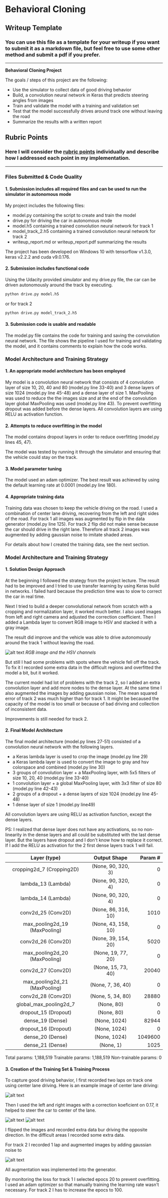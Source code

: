 # **Behavioral Cloning** 

## Writeup Template

### You can use this file as a template for your writeup if you want to submit it as a markdown file, but feel free to use some other method and submit a pdf if you prefer.

---

**Behavioral Cloning Project**

The goals / steps of this project are the following:
* Use the simulator to collect data of good driving behavior
* Build, a convolution neural network in Keras that predicts steering angles from images
* Train and validate the model with a training and validation set
* Test that the model successfully drives around track one without leaving the road
* Summarize the results with a written report


[//]: # (Image References)

[image1]: ./images/center.jpg "Center"
[image2]: ./images/left.jpg "Left"
[image3]: ./images/right.jpg "Right"
[image4]: ./images/hsv.png "HSV"
[image5]: ./images/noise.png "Noise"


## Rubric Points
### Here I will consider the [rubric points](https://review.udacity.com/#!/rubrics/432/view) individually and describe how I addressed each point in my implementation.  

---
### Files Submitted & Code Quality

#### 1. Submission includes all required files and can be used to run the simulator in autonomous mode

My project includes the following files:
* model.py containing the script to create and train the model
* drive.py for driving the car in autonomous mode
* model.h5 containing a trained convolution neural network for track 1
* model_track_2.h5 containing a trained convolution neural network for track 2
* writeup_report.md or writeup_report.pdf summarizing the results

The project has been developed on Windows 10 with tensorflow v1.3.0, keras v2.2.2 and cuda v9.0.176.

#### 2. Submission includes functional code
Using the Udacity provided simulator and my drive.py file, the car can be driven autonomously around the track by executing.

```sh
python drive.py model.h5
```

or for track 2

```sh
python drive.py model_track_2.h5
```

#### 3. Submission code is usable and readable

The model.py file contains the code for training and saving the convolution neural network. The file shows the pipeline I used for training and validating the model, and it contains comments to explain how the code works.

### Model Architecture and Training Strategy

#### 1. An appropriate model architecture has been employed

My model is a convolution neural network that consists of 4 convolution layer of size 10, 20, 40 and 80 (model.py line 33-40) and 3 dense layers of size 1024 (model.py line 45-48) and a dense layer of size 1. MaxPooling was used to reduce the the images size and at the end of the convolution layer global MaxPooling was used (model.py line 43). To prevent overfitting dropout was added before the dense layers.
All convolution layers are using RELU as activation function.

#### 2. Attempts to reduce overfitting in the model

The model contains dropout layers in order to reduce overfitting (model.py lines 45, 47). 

The model was tested by running it through the simulator and ensuring that the vehicle could stay on the track.

#### 3. Model parameter tuning

The model used an adam optimizer. The best result was achieved by using the default learning rate at 0.0001 (model.py line 180).

#### 4. Appropriate training data

Training data was chosen to keep the vehicle driving on the road. I used a combination of center lane driving, recovering from the left and right sides of the road. For track 1 all images was augmented by flip in the data generator (model.py line 125). For track 2 flip did not make sense because the car should drive in the right lane. Therefore all track 2 images was augmented by adding gaussian  noise to imitate shaded areas.

For details about how I created the training data, see the next section. 

### Model Architecture and Training Strategy

#### 1. Solution Design Approach

At the beginning I followed the strategy from the project lecture. The result had to be improved and I tried to use transfer learning by using Keras build in networks. I failed hard because the prediction time was to slow to correct the car in real time.

Next I tried to build a deeper convolutional network from scratch with a cropping and normalization layer, it worked much better. I also used images from left and right camera and adjusted the correction coefficient. Then I added a Lambda layer to convert RGB image to HSV and stacked it with a gray image. 

The result did improve and the vehicle was able to drive autonomously around the track 1 without leaving the road.

![alt text][image4]
*RGB image and the HSV channels*

But still I had some problems with spots where the vehicle fell off the track. To fix it I recorded some extra data in the difficult regions and overfitted the model a bit, but it worked.

The current model had lot of problems with the track 2, so I added an extra convolution layer and add more nodes to the dense layer. At the same time I also augmented the images by adding gaussian noise. The mean squared error of track 2 was much higher than for track 1. It might be becaused the capacity of the model is too small or because of bad driving and collection of inconsistent data.

Improvements is still needed for track 2. 


#### 2. Final Model Architecture

The final model architecture (model.py lines 27-51) consisted of a convolution neural network with the following layers.

* a Keras lambda layer is used to crop the image (model.py line 29)
* a Keras lambda layer is used to convert the image to gray and hsv colorspace and combined (model.py line 30)
* 3 groups of convolution layer + a MaxPooling layer, with 5x5 filters of size 10, 20, 40 (model.py line 33-40)
* 1 convolution layer + a global MaxPooling layer, with 3x3 filter of size 80 (model.py line 42-43)
* 2 groups of a dropout + a dense layers of size 1024 (model.py line 45-48)
* 1 dense layer of size 1 (model.py line49)

All convolution layers are using RELU as activation function, except the dense layers.

PS: I realized that dense layer does not have any activations, so no non-linearity in the dense layers and all could be substituted with the last dense layer. But the layers have dropout and I don't know how to replace it correct. If I add the RELU as activation for the 2 first dense layers track 1 will fail. 

|Layer (type)                 | Output Shape              | Param # |  
|:---------------------------:|:-------------------------:|--------:|
|cropping2d_7 (Cropping2D)    | (None, 90, 320, 3)        | 0       |
|lambda_13 (Lambda)           | (None, 90, 320, 4)        | 0       |       
|lambda_14 (Lambda)           | (None, 90, 320, 4)        | 0       |         
|conv2d_25 (Conv2D)           | (None, 86, 316, 10)       | 1010    |      
|max_pooling2d_19 (MaxPooling)| (None, 43, 158, 10)       | 0       |         
|conv2d_26 (Conv2D)           | (None, 39, 154, 20)       | 5020    |      
|max_pooling2d_20 (MaxPooling)| (None, 19, 77, 20)        | 0       |         
|conv2d_27 (Conv2D)           | (None, 15, 73, 40)        | 20040   |     
|max_pooling2d_21 (MaxPooling)| (None, 7, 36, 40)         | 0       |         
|conv2d_28 (Conv2D)           | (None, 5, 34, 80)         | 28880   |     
|global_max_pooling2d_7       | (None, 80)                | 0       |         
|dropout_15 (Dropout)         | (None, 80)                | 0       |         
|dense_19 (Dense)             | (None, 1024)              | 82944   |     
|dropout_16 (Dropout)         | (None, 1024)              | 0       |         
|dense_20 (Dense)             | (None, 1024)              | 1049600 |   
|dense_21 (Dense)             | (None, 1)                 | 1025    | 

Total params: 1,188,519
Trainable params: 1,188,519
Non-trainable params: 0


#### 3. Creation of the Training Set & Training Process

To capture good driving behavior, I first recorded two laps on track one using center lane driving. Here is an example image of center lane driving:

![alt text][image1]

Then I used the left and right images with a correction koeficient on 0.17, it helped to steer the car to center of the lane. 

![alt text][image2]
![alt text][image3]

I flipped the images and recorded extra data bur driving the opposite direction. In the difficult areas I recorded some extra data.

For track 2 I recorded 1 lap and augmented images by adding gaussian noise to 

![alt text][image5]

All augmentation was implemented into the generator.

By monitoring the loss for track 1 I selected epocs 20 to prevent overfitting. I used an adam optimizer so that manually training the learning rate wasn't necessary. For track 2 I has to increase the epocs to 100.




